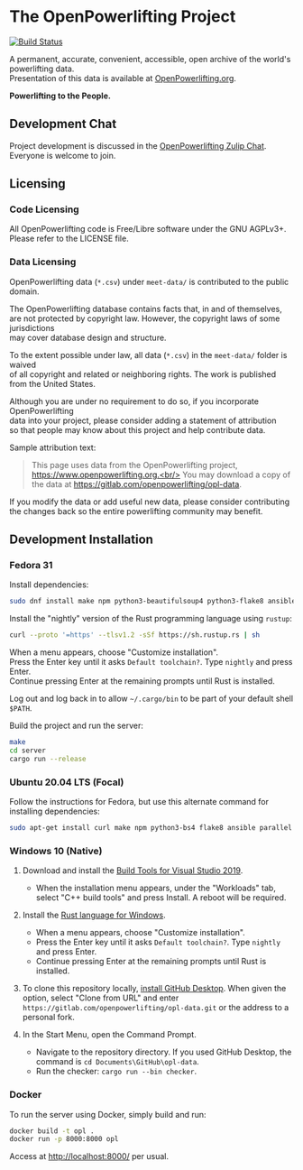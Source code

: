 # The OpenPowerlifting Project

[![Build Status](https://gitlab.com/openpowerlifting/opl-data/badges/main/pipeline.svg)](https://gitlab.com/openpowerlifting/opl-data/commits/main)

A permanent, accurate, convenient, accessible, open archive of the world's powerlifting data.<br/>
Presentation of this data is available at [OpenPowerlifting.org](https://www.openpowerlifting.org).

**Powerlifting to the People.**

## Development Chat

Project development is discussed in the [OpenPowerlifting Zulip Chat](https://openpl.zulipchat.com/). Everyone is welcome to join.

## Licensing

### Code Licensing

All OpenPowerlifting code is Free/Libre software under the GNU AGPLv3+.<br/>
Please refer to the LICENSE file.

### Data Licensing

OpenPowerlifting data (`*.csv`) under `meet-data/` is contributed to the public domain.

The OpenPowerlifting database contains facts that, in and of themselves,<br/>
are not protected by copyright law. However, the copyright laws of some jurisdictions<br/>
may cover database design and structure.

To the extent possible under law, all data (`*.csv`) in the `meet-data/` folder is waived</br>
of all copyright and related or neighboring rights. The work is published from the United States.

Although you are under no requirement to do so, if you incorporate OpenPowerlifting</br>
data into your project, please consider adding a statement of attribution</br>
so that people may know about this project and help contribute data.

Sample attribution text:

> This page uses data from the OpenPowerlifting project, https://www.openpowerlifting.org.<br/>
> You may download a copy of the data at https://gitlab.com/openpowerlifting/opl-data.

If you modify the data or add useful new data, please consider contributing<br/>
the changes back so the entire powerlifting community may benefit.

## Development Installation

### Fedora 31

Install dependencies:

```bash
sudo dnf install make npm python3-beautifulsoup4 python3-flake8 ansible parallel uglify-js
```

Install the "nightly" version of the Rust programming language using `rustup`:

```bash
curl --proto '=https' --tlsv1.2 -sSf https://sh.rustup.rs | sh
```

When a menu appears, choose "Customize installation".<br/>
Press the Enter key until it asks `Default toolchain?`. Type `nightly` and press Enter.<br/>
Continue pressing Enter at the remaining prompts until Rust is installed.

Log out and log back in to allow `~/.cargo/bin` to be part of your default shell `$PATH`.

Build the project and run the server:

```bash
make
cd server
cargo run --release
```

### Ubuntu 20.04 LTS (Focal)

Follow the instructions for Fedora, but use this alternate command for installing dependencies:

```bash
sudo apt-get install curl make npm python3-bs4 flake8 ansible parallel uglifyjs
```


### Windows 10 (Native)

1. Download and install the [Build Tools for Visual Studio 2019](https://visualstudio.microsoft.com/downloads/#build-tools-for-visual-studio-2019).
    * When the installation menu appears, under the "Workloads" tab, select "C++ build tools" and press Install. A reboot will be required.

2. Install the [Rust language for Windows](https://static.rust-lang.org/rustup/dist/x86_64-pc-windows-msvc/rustup-init.exe).

    * When a menu appears, choose "Customize installation".
    * Press the Enter key until it asks `Default toolchain?`. Type `nightly` and press Enter.
    * Continue pressing Enter at the remaining prompts until Rust is installed.

3. To clone this repository locally, [install GitHub Desktop](https://desktop.github.com/). When given the option, select "Clone from URL" and enter `https://gitlab.com/openpowerlifting/opl-data.git` or the address to a personal fork.

4. In the Start Menu, open the Command Prompt.

    * Navigate to the repository directory. If you used GitHub Desktop, the command is `cd Documents\GitHub\opl-data`.
    * Run the checker: `cargo run --bin checker`.

### Docker

To run the server using Docker, simply build and run:

```bash
docker build -t opl .
docker run -p 8000:8000 opl
```

Access at <http://localhost:8000/> per usual.
